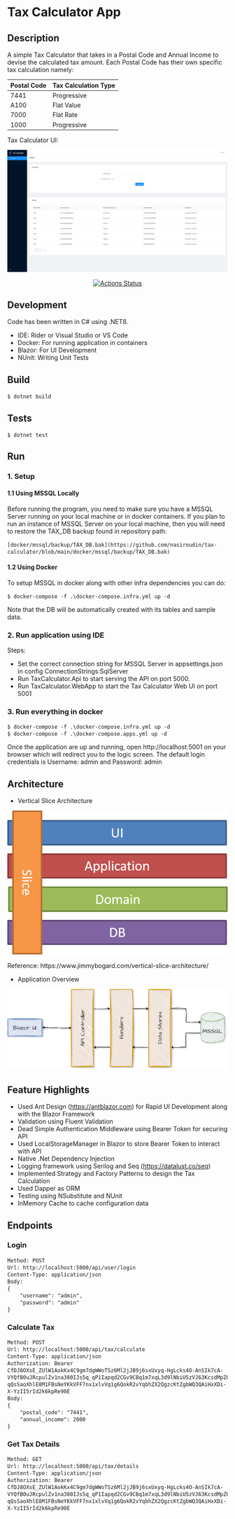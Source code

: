 # Tax Calculator App

## Description

A simple Tax Calculator that takes in a Postal Code and Annual Income to devise the calculated tax amount.
Each Postal Code has their own specific tax calculation namely:
<div align="center">

| Postal Code | Tax Calculation Type |
|-------------|----------------------|
| 7441        | Progressive          |
| A100        | Flat Value           |
| 7000        | Flat Rate            |
| 1000        | Progressive          |

</div>

Tax Calculator UI:

![image](assets/tax_calculator_app.png)

<div align="center">
  
[![Actions Status](https://github.com/nasiroudin/tax-calculator/workflows/Build/badge.svg)](https://github.com/nasiroudin/tax-calculator/actions)

</div>

## Development

Code has been written in C# using .NET8.
- IDE:  Rider or Visual Studio or VS Code
- Docker: For running application in containers
- Blazor: For UI Development
- NUnit: Writing Unit Tests

## Build
    $ dotnet build

## Tests
    $ dotnet test

## Run
### 1. Setup
#### 1.1 Using MSSQL Locally
Before running the program, you need to make sure you have a MSSQL Server running on your local machine or in docker containers.
If you plan to run an instance of MSSQL Server on your local machine, then you will need to restore the TAX_DB backup found in repository path:

    [docker/mssql/backup/TAX_DB.bak](https://github.com/nasiroudin/tax-calculator/blob/main/docker/mssql/backup/TAX_DB.bak)

#### 1.2 Using Docker
To setup MSSQL in docker along with other infra dependencies you can do:

    $ docker-compose -f .\docker-compose.infra.yml up -d

Note that the DB will be automatically created with its tables and sample data.

### 2. Run application using IDE
Steps:
- Set the correct connection string for MSSQL Server in appsettings.json in config ConnectionStrings:SqlServer 
- Run TaxCalculator.Api to start serving the API on port 5000.
- Run TaxCalculator.WebApp to start the Tax Calculator Web UI on port 5001

### 3. Run everything in docker

    $ docker-compose -f .\docker-compose.infra.yml up -d
    $ docker-compose -f .\docker-compose.apps.yml up -d

Once the application are up and running, open http://localhost:5001 on your browser which will redirect you to the logic screen.
The default login credentials is Username: admin and Password: admin

## Architecture
- Vertical Slice Architecture

<div align="center">

![image](assets/vertical_slice.png)

</div>
Reference: https://www.jimmybogard.com/vertical-slice-architecture/

- Application Overview
<div align="center">

![image](assets/application_arch.png)

</div>

## Feature Highlights
- Used Ant Design (https://antblazor.com) for Rapid UI Development along with the Blazor Framework
- Validation using Fluent Validation
- Dead Simple Authentication Middleware using Bearer Token for securing API
- Used LocalStorageManager in Blazor to store Bearer Token to interact with API
- Native .Net Dependency Injection
- Logging framework using Serilog and Seq (https://datalust.co/seq)
- Implemented Strategy and Factory Patterns to design the Tax Calculation
- Used Dapper as ORM
- Testing using NSubstitute and NUnit
- InMemory Cache to cache configuration data

## Endpoints

### Login
    Method: POST 
    Url: http://localhost:5000/api/user/login
    Content-Type: application/json
    Body:
    {
        "username": "admin",
        "password": "admin"
    }

### Calculate Tax
    Method: POST
    Url: http://localhost:5000/api/tax/calculate
    Content-Type: application/json
    Authorization: Bearer CfDJ8OXsE_ZUlW1AokKx4C9gm7dgWWoTSz6Ml2jJB9j6sxUxyq-HgLcks4O-AnSIk7cA-VYQfB0uJRcpulZv1na380IJs5q_qP1Iapqd2CGv9CBq1m7xqL3d9lNbiU5zVJ63KcsdMpZ0OdfMtw04sdfdmxOqHAVUAyt_iZSsAtuupO1hVJRvmxt1SsdvdXI8-qQsSaoXhlE8M1FBsNeYKkVFF7nx1xlvVq1g6QokR2vYqbhZX2QgzcKtZgbWQ3QAiHxXDi-X-YzII5rId2k6kpRe90E
    Body:
    {
        "postal_code": "7441",
        "annual_income": 2000
    }

### Get Tax Details
    Method: GET
    Url: http://localhost:5000/api/tax/details
    Content-Type: application/json
    Authorization: Bearer CfDJ8OXsE_ZUlW1AokKx4C9gm7dgWWoTSz6Ml2jJB9j6sxUxyq-HgLcks4O-AnSIk7cA-VYQfB0uJRcpulZv1na380IJs5q_qP1Iapqd2CGv9CBq1m7xqL3d9lNbiU5zVJ63KcsdMpZ0OdfMtw04sdfdmxOqHAVUAyt_iZSsAtuupO1hVJRvmxt1SsdvdXI8-qQsSaoXhlE8M1FBsNeYKkVFF7nx1xlvVq1g6QokR2vYqbhZX2QgzcKtZgbWQ3QAiHxXDi-X-YzII5rId2k6kpRe90E
